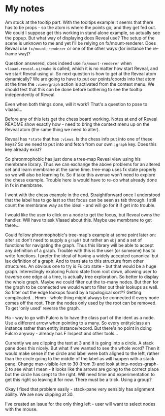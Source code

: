 # My notes

Am stuck at the tooltip part. With the tooltips example it seems that there has to be props - so the atom is
where the points go, and they get fed out. We could I suppose get this working in stand alone example, so
actually see the popup. But what way of displaying does Reveal use? The setup of the scene is unknown to me and
yet I'll be relying on fx/mount-renderer. Does Reveal use `fx/mount-renderer` or one of the other ways (for instance
the re-frame way)? 

Question answered, does indeed use `fx/mount-renderer` when `vlaaad.reveal.ui/make` is called, which it is no matter
how start Reveal, and we start Reveal using ui. So next question is how to get at the Reveal atom dynamically? We
are going to have to put our points/coords into that atom at the time the `:view/graph` action is activated from 
the context menu. We should test that this can be done before bothering to see the tooltip independently of Reveal.

Even when both things done, will it work? That's a question to pose to vlaaad...

Before any of this lets get the chess board working. Notes at end of Reveal README show exactly how - need to bring
the context menu up on the Reveal atom (the same thing we need to alter). 

Reveal has `*state` that has `:views`. Is the chess info put into one of these keys? So we need to put into and fetch
from our own `:graph` key. Does this key already exist?  

So phronmophobic has just done a tree-map Reveal view using his membrane library. Thus we can exchange the above
problems for an altered set and learn membrane at the same time. tree-map uses fx state properly so we will also be
learning fx. So if take this avenue won't need to explore the chess example. Trouble here is would have to re-do 
what already done in fx in membrane.

I went with the chess example in the end. Straightforward once I understood that the label has to go last so that
focus can be seen as tab through. I still count the membrane way as the ideal - and will go for it if get into 
trouble. 

I would like the user to click on a node to get the focus, but Reveal owns the handler. Will have to ask Vlaaad about
this. Maybe use membrane to get there... 

Could follow phronmophobic's tree-map's example at some point later on: alter so don't need to supply a `graph?` but 
rather an `obj` and a set of functions for navigating the graph. Thus this library will be able to accept any definition 
of a graph. Trouble with this is the user (or someone) has to write functions. I prefer the ideal of having a widely 
accepted canonical but lax definition of a graph. And to translate to this structure from other structures. An obvious one to 
try is Fulcro state - but that would be a huge graph. Interestingly exploring Fulcro state from root down, allowing user
to traverse one edge at a time, is actually tree exploration. So better to display the whole graph. Maybe we could filter
out the to-many nodes. But then for the graph to be connected we would want to filter out their lookups as well. So 
filter out the edge lookups found by a topological sort?? Getting complicated... Hmm - whole thing might always be
connected if every node comes off the root. Then the nodes only used by the root can be removed. To get 'only used'
reverse the graph.       

Ha - way to go with Fulcro is to have the class part of the ident as a node. Use a different arrow when pointing to
a many. So every entity/class an instance rather than entity instance/record. 
But there's no point in doing Fulcro anyway - already has F Inspect and other tools... 

Currently we are clipping the text at 3 and it is going into a circle. A stack pane does this nicely. But what if
we wanted to see the whole word? Then it would make sense if the circle and label were both aligned to the left,
rather than the circle going to the middle of the label as will happen with a stack pane. Change max-visible-len
to 30 (from 3) and look at ints-nodes-graph-2 to see what I mean - it looks like the arrows are going to the 
correct place but the circle has crept to the right. Will need time and experimentation to get this right so leaving
it for now. There must be a trick. Using a group?

Okay I fixed that problem easily - stack-pane very sensibly has alignment ability. We are now clipping at 30.

I've created an issue for the only thing left - user will want to select nodes with the mouse.